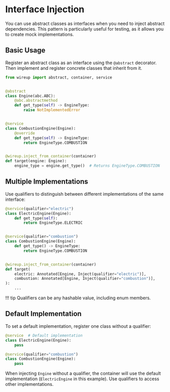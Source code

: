 # Interface Injection

You can use abstract classes as interfaces when you need to inject abstract dependencies. This pattern is particularly useful for testing, as it allows you to create mock implementations.

## Basic Usage

Register an abstract class as an interface using the `@abstract` decorator. Then implement and register concrete classes that inherit from it.

```python
from wireup import abstract, container, service


@abstract
class Engine(abc.ABC):
    @abc.abstractmethod
    def get_type(self) -> EngineType:
        raise NotImplementedError


@service
class CombustionEngine(Engine):
    @override
    def get_type(self) -> EngineType:
        return EngineType.COMBUSTION


@wireup.inject_from_container(container)
def target(engine: Engine):
    engine_type = engine.get_type()  # Returns EngineType.COMBUSTION
```

## Multiple Implementations

Use qualifiers to distinguish between different implementations of the same interface:

```python
@service(qualifier="electric")
class ElectricEngine(Engine):
    def get_type(self):
        return EngineType.ELECTRIC


@service(qualifier="combustion")
class CombustionEngine(Engine):
    def get_type() -> EngineType:
        return EngineType.COMBUSTION


@wireup.inject_from_container(container)
def target(
    electric: Annotated[Engine, Inject(qualifier="electric")],
    combustion: Annotated[Engine, Inject(qualifier="combustion")],
):
    ...
```

!!! tip
    Qualifiers can be any hashable value, including enum members.

## Default Implementation

To set a default implementation, register one class without a qualifier:

```python
@service  # Default implementation
class ElectricEngine(Engine):
    pass

@service(qualifier="combustion")
class CombustionEngine(Engine):
    pass
```

When injecting `Engine` without a qualifier, the container will use the default implementation (`ElectricEngine` in this example). Use qualifiers to access other implementations.
